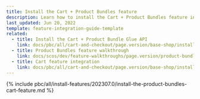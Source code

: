 ```yaml
---
title: Install the Cart + Product Bundles feature
description: Learn how to install the Cart + Product Bundles feature in a Spryker project
last_updated: Jun 20, 2022
template: feature-integration-guide-template
related:
  - title: Install the Cart + Product Bundle Glue API
    link: docs/pbc/all/cart-and-checkout/page.version/base-shop/install-and-upgrade/install-glue-api/install-the-cart-product-bundle-glue-api.html
  - title: Product Bundles feature walkthrough
    link: docs/scos/dev/feature-walkthroughs/page.version/product-bundles-feature-walkthrough.html
  - title: Cart feature integration
    link: docs/pbc/all/cart-and-checkout/page.version/base-shop/install-and-upgrade/install-features/install-the-cart-feature.html
---
```


{% include pbc/all/install-features/202307.0/install-the-product-bundles-cart-feature.md %} <!-- To edit, see /_includes/pbc/all/install-features/202307.0/install-the-product-bundles-cart-feature.md -->
